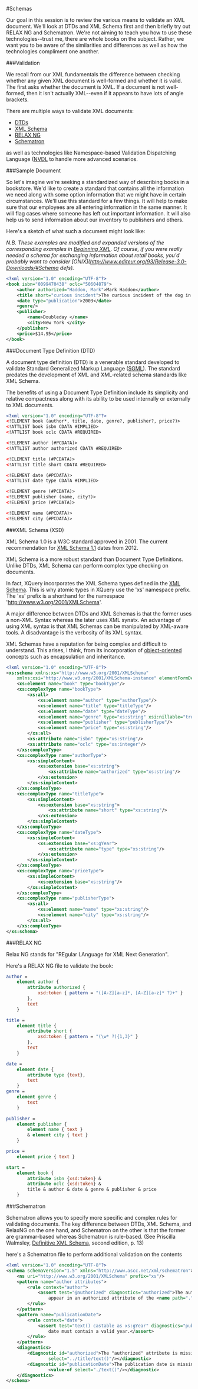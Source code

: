 #Schemas

Our goal in this session is to review the various means to validate an XML document. We'll look at DTDs and XML Schema first and then briefly try out RELAX NG and Schematron. We're not aiming to teach you how to use these technologies--trust me, there are whole books on the subject. Rather, we want you to be aware of the similarities and differences as well as how the technologies compliment one another.

###Validation

We recall from our XML fundamentals the difference between checking whether any given XML document is well-formed and whether it is valid. The first asks whether the document is XML. If a document is not well-formed, then it isn't actually XML--even if it appears to have lots of angle brackets.

There are multiple ways to validate XML documents:
* [DTDs](http://www.w3.org/TR/REC-xml/#dt-doctype)
* [XML Schema](http://www.w3.org/TR/REC-xml/#dt-doctype)
* [RELAX NG](http://relaxng.org/)
* [Schematron](http://www.schematron.com/)

as well as technologies like Namespace-based Validation Dispatching Language ([NVDL](http://nvdl.org/) to handle more advanced scenarios.

###Sample Document

So let's imagine we're seeking a standardized way of describing books in a bookstore. We'd like to create a standard that contains all the information we need along with some option information that we might have in certain circumstances. We'll use this standard for a few things. It will help to make sure that our employees are all entering information in the same manner. It will flag cases where someone has left out important information. It will also help us to send information about our inventory to publishers and others.

Here's a sketch of what such a document might look like:

*N.B. These examples are modified and expanded versions of the corresponding examples in [Beginning XML](http://www.amazon.com/Beginning-XML-5th-Edition-Fawcett/dp/1118162137). Of course, if you were really needed a schema for exchanging information about retail books, you'd probably want to consider [ONIX](http://www.editeur.org/93/Release-3.0-Downloads/#Schema defs).*

```xml
<?xml version="1.0" encoding="UTF-8"?>
<book isbn="0099470438" oclc="50604879">
    <author authorized="Haddon, Mark">Mark Haddon</author>
    <title short="curious incident">The curious incident of the dog in the night-time</title>
    <date type="publication">2003</date>
    <genre/>
    <publisher>
        <name>Doubleday </name>
        <city>New York </city>
    </publisher>
    <price>$14.95</price>
</book>
```

###Document Type Definition (DTD)

A document type definition (DTD) is a venerable standard developed to validate Standard Generalized Markup Language ([SGML](http://www.iso.org/iso/catalogue_detail?csnumber=16387)). The standard predates the development of XML and XML-related schema standards like XML Schema.

The benefits of using a Document Type Definition include its simplicity and relative compactness along with its ability to be used internally or externally to XML documents.

```xml
<?xml version="1.0" encoding="UTF-8"?>
<!ELEMENT book (author*, title, date, genre?, publisher?, price?)>
<!ATTLIST book isbn CDATA #IMPLIED>
<!ATTLIST book oclc CDATA #REQUIRED>

<!ELEMENT author (#PCDATA)>
<!ATTLIST author authorized CDATA #REQUIRED>

<!ELEMENT title (#PCDATA)>
<!ATTLIST title short CDATA #REQUIRED>

<!ELEMENT date (#PCDATA)>
<!ATTLIST date type CDATA #IMPLIED>

<!ELEMENT genre (#PCDATA)>
<!ELEMENT publisher (name, city?)>
<!ELEMENT price (#PCDATA)>

<!ELEMENT name (#PCDATA)>
<!ELEMENT city (#PCDATA)>
```

###XML Schema (XSD)

XML Schema 1.0 is a W3C standard approved in 2001. The current recommendation for [XML Schema 1.1](http://www.w3.org/TR/xmlschema11-1/) dates from 2012.

XML Schema is a more robust standard than Document Type Definitions. Unlike DTDs, XML Schema can perform complex type checking on documents.

In fact, XQuery incorporates the XML Schema types defined in the [XML Schema](http://www.w3.org/TR/xmlschema-2/). This is why atomic types in XQuery use the 'xs' namespace prefix. The 'xs' prefix is a shorthand for the namespace 'http://www.w3.org/2001/XMLSchema'.

A major difference between DTDs and XML Schemas is that the former uses a non-XML Syntax whereas the later uses XML synatx. An advantage of using XML syntax is that XML Schemas can be manipulated by XML-aware tools. A disadvantage is the verbosity of its XML syntax.

XML Schemas have a reputation for being complex and difficult to understand. This arises, I think, from its incorporation of [object-oriented](http://en.wikipedia.org/wiki/Object-oriented_programming) concepts such as encapsulation and inheritance. 

```xml
<?xml version="1.0" encoding="UTF-8"?>
<xs:schema xmlns:xs="http://www.w3.org/2001/XMLSchema"
    xmlns:xsi="http://www.w3.org/2001/XMLSchema-instance" elementFormDefault="qualified">
    <xs:element name="book" type="bookType"/>
    <xs:complexType name="bookType">
        <xs:all>
            <xs:element name="author" type="authorType"/>
            <xs:element name="title" type="titleType"/>
            <xs:element name="date" type="dateType"/>
            <xs:element name="genre" type="xs:string" xsi:nillable="true"/>
            <xs:element name="publisher" type="publisherType"/>
            <xs:element name="price" type="xs:string"/>
        </xs:all>
        <xs:attribute name="isbn" type="xs:string"/>
        <xs:attribute name="oclc" type="xs:integer"/>
    </xs:complexType>
    <xs:complexType name="authorType">
        <xs:simpleContent>
            <xs:extension base="xs:string">
                <xs:attribute name="authorized" type="xs:string"/>
            </xs:extension>
        </xs:simpleContent>
    </xs:complexType>
    <xs:complexType name="titleType">
        <xs:simpleContent>
            <xs:extension base="xs:string">
                <xs:attribute name="short" type="xs:string"/>
            </xs:extension>
        </xs:simpleContent>
    </xs:complexType>
    <xs:complexType name="dateType">
        <xs:simpleContent>
            <xs:extension base="xs:gYear">
                <xs:attribute name="type" type="xs:string"/>
            </xs:extension>
        </xs:simpleContent>
    </xs:complexType>
    <xs:complexType name="priceType">
        <xs:simpleContent>
            <xs:extension base="xs:string"/>
        </xs:simpleContent>
    </xs:complexType>
    <xs:complexType name="publisherType">
        <xs:all>
            <xs:element name="name" type="xs:string"/>
            <xs:element name="city" type="xs:string"/>
        </xs:all>
    </xs:complexType>
</xs:schema>
```


###RELAX NG

Relax NG stands for "REgular LAnguage for XML Next Generation".

Here's a RELAX NG file to validate the book:

```rnc
author =
    element author {
        attribute authorized {
            xsd:token { pattern = "([A-Z][a-z]*, [A-Z][a-z]* ?)+" }
        },
        text
    }

title =
    element title {
        attribute short {
            xsd:token { pattern = "(\w* ?){1,3}" }
        },
        text
    }

date =
    element date {
        attribute type {text},
        text
    }
genre =
    element genre {
        text
    }

publisher =
    element publisher {
        element name { text }
        & element city { text }
    }

price =
    element price { text }

start =
    element book {
        attribute isbn {xsd:token} &
        attribute oclc {xsd:token} &
        title & author & date & genre & publisher & price
    }
```


###Schematron

Schematron allows you to specify more specific and complex rules for validating documents. The key difference between DTDs, XML Schema, and RelaxNG on the one hand, and Schematron on the other is that the former are grammar-based whereas Schematron is rule-based. (See Priscilla Walmsley, [Definitive XML Schema](http://www.worldcat.org/title/definitive-xml-schema/oclc/48362767), second edition, p. 13)

here's a Schematron file to perform additional validation on the contents

```xml
<?xml version="1.0" encoding="UTF-8"?>
<schema schemaVersion="1.5" xmlns="http://www.ascc.net/xml/schematron">
    <ns uri="http://www.w3.org/2001/XMLSchema" prefix="xs"/>
    <pattern name="author attributes">
        <rule context="author">
            <assert test="@authorized" diagnostics="authorized">The authorized form of the name must
                appear in an authorized attribute of the <name path="."/> element.</assert>
        </rule>
    </pattern>
    <pattern name="publicationDate">
        <rule context="date">
            <assert test="text() castable as xs:gYear" diagnostics="publicationDate">The publication
                date must contain a valid year.</assert>
        </rule>
    </pattern>
    <diagnostics>
        <diagnostic id="authorized">The "authorized" attribute is missing for this book: <value-of
                select="../title/text()"/></diagnostic>
        <diagnostic id="publicationDate">The publication date is missing or invalid for this book:
                <value-of select="./text()"/></diagnostic>
    </diagnostics>
</schema>
```
